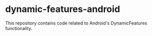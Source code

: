 # dynamic-features-android
This repository contains code related to Android's DynamicFeatures functionality.

